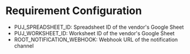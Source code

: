 # Requirement Configuration
- PUJ_SPREADSHEET_ID: Spreadsheet ID of the vendor's Google Sheet
- PUJ_WORKSHEET_ID: Worksheet ID of the vendor's Google Sheet
- ROOT_NOTIFICATION_WEBHOOK: Webhook URL of the notification channel